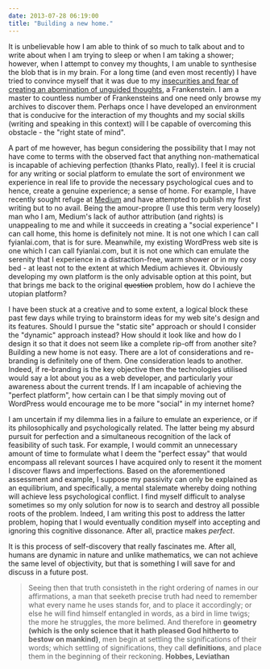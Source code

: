 ```yaml
---
date: 2013-07-28 06:19:00
title: "Building a new home."
---
```


It is unbelievable how I am able to think of so much to talk about and to write about when I am trying to sleep or when I am taking a shower; however, when I attempt to convey my thoughts, I am unable to synthesise the blob that is in my brain. For a long time (and even most recently) I have tried to convince myself that it was due to my [insecurities and fear of creating an abomination of unguided thoughts](http://www.fyianlai.com/2013/04/i-dont-care-really/), a Frankenstein. I am a master to countless number of Frankensteins and one need only browse my archives to discover them. Perhaps once I have developed an environment that is conducive for the interaction of my thoughts and my social skills (writing and speaking in this context) will I be capable of overcoming this obstacle - the "right state of mind".

<!--more-->

A part of me however, has begun considering the possibility that I may not have come to terms with the observed fact that anything non-mathematical is incapable of achieving perfection (thanks Plato, really). I feel it is crucial for any writing or social platform to emulate the sort of environment we experience in real life to provide the necessary psychological cues and to hence, create a genuine experience; a sense of home. For example, I have recently sought refuge at [Medium](http://www.medium.com) and have attempted to publish my first writing but to no avail. Being the amour-propre (I use this term very loosely) man who I am, Medium's lack of author attribution (and rights) is unappealing to me and while it succeeds in creating a "social experience" I can call home, this home is definitely not mine. It is not one which I can call fyianlai.com, that is for sure. Meanwhile, my existing WordPress web site is one which I can call fyianlai.com, but it is not one which can emulate the serenity that I experience in a distraction-free, warm shower or in my cosy bed - at least not to the extent at which Medium achieves it. Obviously developing my own platform is the only advisable option at this point, but that brings me back to the original <del>question</del> problem, how do I achieve the utopian platform?

I have been stuck at a creative and to some extent, a logical block these past few days while trying to brainstorm ideas for my web site's design and its features. Should I pursue the "static site" approach or should I consider the "dynamic" approach instead? How should it look like and how do I design it so that it does not seem like a complete rip-off from another site? Building a new home is not easy. There are a lot of considerations and re-branding is definitely one of them. One consideration leads to another. Indeed, if re-branding is the key objective then the technologies utilised would say a lot about you as a web developer, and particularly your awareness about the current trends. If I am incapable of achieving the "perfect platform", how certain can I be that simply moving out of WordPress would encourage me to be more "social" in my internet home?

I am uncertain if my dilemma lies in a failure to emulate an experience, or if its philosophically and psychologically related. The latter being my absurd pursuit for perfection and a simultaneous recognition of the lack of feasibility of such task. For example, I would commit an unnecessary amount of time to formulate what I deem the "perfect essay" that would encompass all relevant sources I have acquired only to resent it the moment I discover flaws and imperfections. Based on the aforementioned assessment and example, I suppose my passivity can only be explained as an equilibrium, and specifically, a mental stalemate whereby doing nothing will achieve less psychological conflict. I find myself difficult to analyse sometimes so my only solution for now is to search and destroy all possible roots of the problem. Indeed, I am writing this post to address the latter problem, hoping that I would eventually condition myself into accepting and ignoring this cognitive dissonance. After all, practice makes _perfect_.

It is this process of self-discovery that really fascinates me. After all, humans are dynamic in nature and unlike mathematics, we can not achieve the same level of objectivity, but that is something I will save for and discuss in a future post.

> Seeing then that truth consisteth in the right ordering of names in our affirmations, a man that seeketh precise truth had need to remember what every name he uses stands for, and to place it accordingly; or else he will find himself entangled in words, as a bird in lime twigs; the more he struggles, the more belimed. And therefore in **geometry (which is the only science that it hath pleased God hitherto to bestow on mankind)**, men begin at settling the significations of their words; which settling of significations, they call **definitions**, and place them in the beginning of their reckoning. **Hobbes, Leviathan**